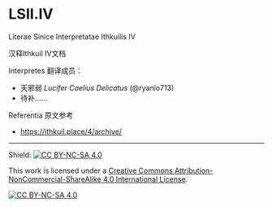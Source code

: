 # LSII.IV
Literae Sinice Interpretatae Ithkuilis IV 

汉释Ithkuil IV文档

Interpretes 翻译成员：

- 天邪弱 *Lucifer Caelius Delicatus* (@ryanlo713)
- 待补……

Referentia 原文参考

- https://ithkuil.place/4/archive/

------

Shield: [![CC BY-NC-SA 4.0][cc-by-nc-sa-shield]][cc-by-nc-sa]

This work is licensed under a
[Creative Commons Attribution-NonCommercial-ShareAlike 4.0 International License][cc-by-nc-sa].

[![CC BY-NC-SA 4.0][cc-by-nc-sa-image]][cc-by-nc-sa]

[cc-by-nc-sa]: http://creativecommons.org/licenses/by-nc-sa/4.0/
[cc-by-nc-sa-image]: https://licensebuttons.net/l/by-nc-sa/4.0/88x31.png
[cc-by-nc-sa-shield]: https://img.shields.io/badge/License-CC%20BY--NC--SA%204.0-lightgrey.svg

